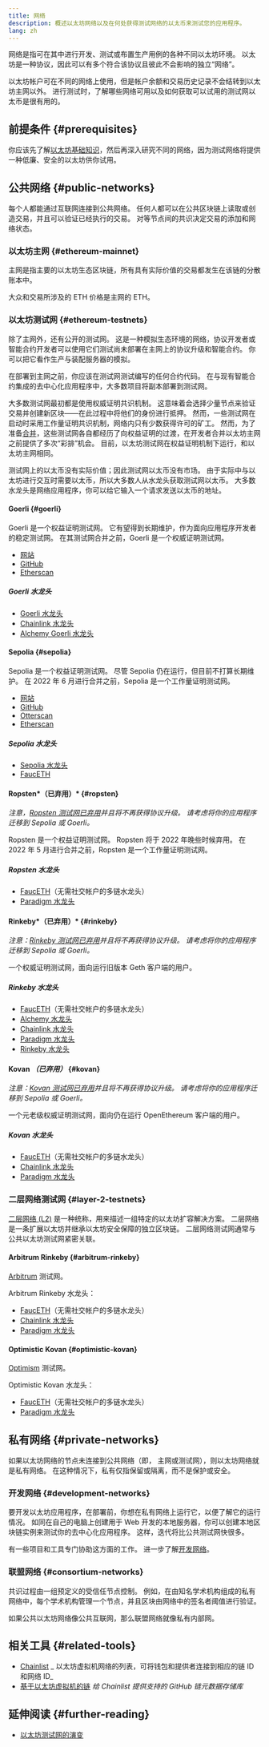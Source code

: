 ```yaml
---
title: 网络
description: 概述以太坊网络以及在何处获得测试网络的以太币来测试您的应用程序。
lang: zh
---
```


网络是指可在其中进行开发、测试或布置生产用例的各种不同以太坊环境。 以太坊是一种协议，因此可以有多个符合该协议且彼此不会影响的独立“网络”。

以太坊帐户可在不同的网络上使用，但是帐户余额和交易历史记录不会结转到以太坊主网以外。 进行测试时，了解哪些网络可用以及如何获取可以试用的测试网以太币是很有用的。

## 前提条件 {#prerequisites}

你应该先了解[以太坊基础知识](/developers/docs/intro-to-ethereum/)，然后再深入研究不同的网络，因为测试网络将提供一种低廉、安全的以太坊供你试用。

## 公共网络 {#public-networks}

每个人都能通过互联网连接到公共网络。 任何人都可以在公共区块链上读取或创造交易，并且可以验证已经执行的交易。 对等节点间的共识决定交易的添加和网络状态。

### 以太坊主网 {#ethereum-mainnet}

主网是指主要的以太坊生态区块链，所有具有实际价值的交易都发生在该链的分散账本中。

大众和交易所涉及的 ETH 价格是主网的 ETH。

### 以太坊测试网 {#ethereum-testnets}

除了主网外，还有公开的测试网。 这是一种模拟生态环境的网络，协议开发者或智能合约开发者可以使用它们测试尚未部署在主网上的协议升级和智能合约。 你可以把它看作生产与装配服务器的模拟。

在部署到主网之前，你应该在测试网测试编写的任何合约代码。 在与现有智能合约集成的去中心化应用程序中，大多数项目将副本部署到测试网。

大多数测试网最初都是使用权威证明共识机制。 这意味着会选择少量节点来验证交易并创建新区块——在此过程中将他们的身份进行抵押。 然而，一些测试网在启动时采用工作量证明共识机制，网络内只有少数获得许可的矿工。 然而，为了准备[合并](/roadmap/merge)，这些测试网各自都经历了向权益证明的过渡，在开发者合并以太坊主网之前提供了多次“彩排”机会。 目前，以太坊测试网在权益证明机制下运行，和以太坊主网相同。

测试网上的以太币没有实际价值；因此测试网以太币没有市场。 由于实际中与以太坊进行交互时需要以太币，所以大多数人从水龙头获取测试网以太币。 大多数水龙头是网络应用程序，你可以给它输入一个请求发送以太币的地址。

#### Goerli {#goerli}

Goerli 是一个权益证明测试网。 它有望得到长期维护，作为面向应用程序开发者的稳定测试网。 在其测试网合并之前，Goerli 是一个权威证明测试网。

- [网站](https://goerli.net/)
- [GitHub](https://github.com/goerli/testnet)
- [Etherscan](https://goerli.etherscan.io)

##### Goerli 水龙头

- [Goerli 水龙头](https://faucet.goerli.mudit.blog/)
- [Chainlink 水龙头](https://faucets.chain.link/)
- [Alchemy Goerli 水龙头](https://goerlifaucet.com/)

#### Sepolia {#sepolia}

Sepolia 是一个权益证明测试网。 尽管 Sepolia 仍在运行，但目前不打算长期维护。 在 2022 年 6 月进行合并之前，Sepolia 是一个工作量证明测试网。

- [网站](https://sepolia.dev/)
- [GitHub](https://github.com/goerli/sepolia)
- [Otterscan](https://sepolia.otterscan.io/)
- [Etherscan](https://sepolia.etherscan.io)

##### Sepolia 水龙头

- [Sepolia 水龙头](https://faucet.sepolia.dev/)
- [FaucETH](https://fauceth.komputing.org)

#### Ropsten*（已弃用）* {#ropsten}

_注意，[Ropsten 测试网已弃用](https://github.com/ethereum/pm/issues/460)并且将不再获得协议升级。 请考虑将你的应用程序迁移到 Sepolia 或 Goerli。_

Ropsten 是一个权益证明测试网。 Ropsten 将于 2022 年晚些时候弃用。 在 2022 年 5 月进行合并之前，Ropsten 是一个工作量证明测试网。

##### Ropsten 水龙头

- [FaucETH](https://fauceth.komputing.org)（无需社交帐户的多链水龙头）
- [Paradigm 水龙头](https://faucet.paradigm.xyz/)

#### Rinkeby*（已弃用）* {#rinkeby}

_注意：[Rinkeby 测试网已弃用](https://github.com/ethereum/pm/issues/460)并且将不再获得协议升级。 请考虑将你的应用程序迁移到 Sepolia 或 Goerli。_

一个权威证明测试网，面向运行旧版本 Geth 客户端的用户。

##### Rinkeby 水龙头

- [FaucETH](https://fauceth.komputing.org)（无需社交帐户的多链水龙头）
- [Alchemy 水龙头](https://RinkebyFaucet.com)
- [Chainlink 水龙头](https://faucets.chain.link/)
- [Paradigm 水龙头](https://faucet.paradigm.xyz/)
- [Rinkeby 水龙头](https://faucet.rinkeby.io/)

#### Kovan _（已弃用）_ {#kovan}

_注意：[Kovan 测试网已弃用](https://github.com/ethereum/pm/issues/460)并且将不再获得协议升级。 请考虑将你的应用程序迁移到 Sepolia 或 Goerli。_

一个元老级权威证明测试网，面向仍在运行 OpenEthereum 客户端的用户。

##### Kovan 水龙头

- [FaucETH](https://fauceth.komputing.org)（无需社交帐户的多链水龙头）
- [Chainlink 水龙头](https://faucets.chain.link/)
- [Paradigm 水龙头](https://faucet.paradigm.xyz/)

### 二层网络测试网 {#layer-2-testnets}

[二层网络 (L2)](/layer-2/) 是一种统称，用来描述一组特定的以太坊扩容解决方案。 二层网络是一条扩展以太坊并继承以太坊安全保障的独立区块链。 二层网络测试网通常与公共以太坊测试网紧密关联。

#### Arbitrum Rinkeby {#arbitrum-rinkeby}

[Arbitrum](https://arbitrum.io/) 测试网。

Arbitrum Rinkeby 水龙头：

- [FaucETH](https://fauceth.komputing.org)（无需社交帐户的多链水龙头）
- [Chainlink 水龙头](https://faucets.chain.link/)
- [Paradigm 水龙头](https://faucet.paradigm.xyz/)

#### Optimistic Kovan {#optimistic-kovan}

[Optimism](https://www.optimism.io/) 测试网。

Optimistic Kovan 水龙头：

- [FaucETH](https://fauceth.komputing.org)（无需社交帐户的多链水龙头）
- [Paradigm 水龙头](https://faucet.paradigm.xyz/)

## 私有网络 {#private-networks}

如果以太坊网络的节点未连接到公共网络（即， 主网或测试网），则以太坊网络就是私有网络。 在这种情况下，私有仅指保留或隔离，而不是保护或安全。

### 开发网络 {#development-networks}

要开发以太坊应用程序，在部署前，你想在私有网络上运行它，以便了解它的运行情况。 如同在自己的电脑上创建用于 Web 开发的本地服务器，你可以创建本地区块链实例来测试你的去中心化应用程序。 这样，迭代将比公共测试网快很多。

有一些项目和工具专门协助这方面的工作。 进一步了解[开发网络](/developers/docs/development-networks/)。

### 联盟网络 {#consortium-networks}

共识过程由一组预定义的受信任节点控制。 例如，在由知名学术机构组成的私有网络中，每个学术机构管理一个节点，并且区块由网络中的签名者阈值进行验证。

如果公共以太坊网络像公共互联网，那么联盟网络就像私有内部网。

## 相关工具 {#related-tools}

- [Chainlist](https://chainlist.org/) _ 以太坊虚拟机网络的列表，可将钱包和提供者连接到相应的链 ID 和网络 ID_
- [基于以太坊虚拟机的链](https://github.com/ethereum-lists/chains) _给 Chainlist 提供支持的 GitHub 链元数据存储库_

## 延伸阅读 {#further-reading}

- [以太坊测试网的演变](https://etherworld.co/2022/08/19/the-evolution-of-ethereum-testnet/)
